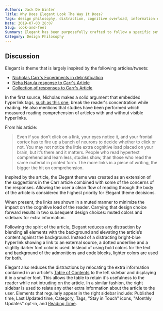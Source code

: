 ```yaml
---
Authors: Jack De Winter
Title: Why Does Elegant Look The Way It Does?
Tags: design philosophy, distraction, cognitive overload, information overload
Date: 2019-07-03 20:07
Slug: look-and-feel
Summary: Elegant has been purposefully crafted to follow a specific set of design principles.  This article discusses those design principles.
Category: Design Philosophy
---
```


## Discussion

Elegant is theme that is largely inspired by the following articles/tweets:

- [Nicholas Carr's Experiments in delinkification](http://www.roughtype.com/?p=1378)
- [Neha Narula response to Carr's Article](https://pdos.csail.mit.edu/~neha/hyperlinks/main-no.html)
- [Collection of responses to Carr's Article](https://aroundthesphere.wordpress.com/2010/06/08/give-your-blog-posts-some-ritalin/)

In the first source, Nicholas makes a solid argument that embedded hyperlink tags,
<a href="http://www.roughtype.com/?p=1378">such as this one</a>, break the reader's
concentration while reading.  He also mentions that studies have been performed which measured
reading comprehension of articles with and without visible hyperlinks.

From his article:

> Even if you don’t click on a link, your eyes notice it, and your frontal cortex has to fire up a bunch of neurons to decide whether to click or not. You may not notice the little extra cognitive load placed on your brain, but it’s there and it matters. People who read hypertext comprehend and learn less, studies show, than those who read the same material in printed form. The more links in a piece of writing, the bigger the hit on comprehension.

Inspired by the article, the Elegant theme was created as an extension of the suggestions in
the Carr article combined with some of the concerns of the responses.  Allowing the user a
clean flow of reading through the body of the article is considered the highest priority for
Elegant theme decisions.

When present, the links are shown in a muted manner to minimize the
impact on the cognitive load of the reader.  Carrying that design choice forward results in
two subsequent design choices: muted colors and sidebars for extra information.

Following the spirit of the article, Elegant reduces any distraction by blending all elements
with the background and elevating the article’s content against the background.  Instead of a
distracting bright-blue hyperlink showing a link to an external source, a dotted underline and
a slightly darker font color is used.  Instead of using bold colors for the text and
background of the admonitions and code blocks, lighter colors are used for both.

Elegant also reduces the distractions by relocating the extra information contained in an
article's [Table of Contents]({filename}/Appearance%20and%20Style/table-of-contents.md)
to the left sidebar and displaying it in a smaller font.  This allows the table to retain it's
usefulness to the reader while not intruding on the article.  In a similar fashion, the right
sidebar is used to relate any other extra information about the article to the user.  Elements
that regularly appear in the right sidebar include: Published time, Last Updated time,
Category, Tags, "Stay in Touch" icons, "Monthly Updates" opt-in, and
[Reading Time]({filename}/Extra%20Customization/reading-time.md).

